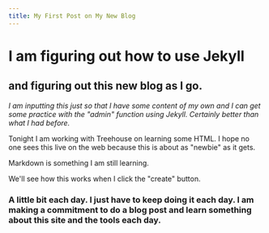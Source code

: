 ```yaml
---
title: My First Post on My New Blog
---
```


# I am figuring out how to use Jekyll #
## and figuring out this new blog as I go. ## 

*I am inputting this just so that I have some content of my own and I can get some practice with the "admin" function using Jekyll. Certainly better than what I had before.*

Tonight I am working with Treehouse on learning some HTML. I hope no one sees this live on the web because this is about as "newbie" as it gets.

Markdown is something I am still learning. 

We'll see how this works when I click the "create" button.

### A little bit each day. I just have to keep doing it each day. I am making a commitment to do a blog post and learn something about this site  and the tools each day. ###